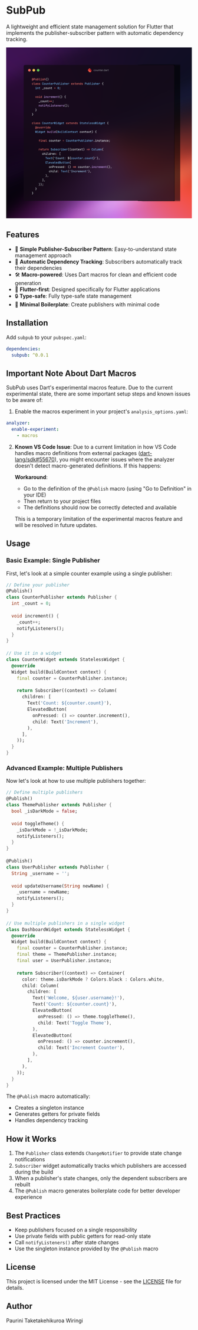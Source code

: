 # SubPub

A lightweight and efficient state management solution for Flutter that implements the publisher-subscriber pattern with automatic dependency tracking.

![SubPub Example](screenshots/screenshot1.png)

## Features

- 🎯 **Simple Publisher-Subscriber Pattern**: Easy-to-understand state management approach
- 🔄 **Automatic Dependency Tracking**: Subscribers automatically track their dependencies
- 🛠 **Macro-powered**: Uses Dart macros for clean and efficient code generation
- 🎨 **Flutter-first**: Designed specifically for Flutter applications
- 🔒 **Type-safe**: Fully type-safe state management
- 🏃 **Minimal Boilerplate**: Create publishers with minimal code

## Installation

Add `subpub` to your `pubspec.yaml`:

```yaml
dependencies:
  subpub: ^0.0.1
```

## Important Note About Dart Macros

SubPub uses Dart's experimental macros feature. Due to the current experimental state, there are some important setup steps and known issues to be aware of:

1. Enable the macros experiment in your project's `analysis_options.yaml`:
```yaml
analyzer:
  enable-experiment:
    - macros
```

2. **Known VS Code Issue**: Due to a current limitation in how VS Code handles macro definitions from external packages ([dart-lang/sdk#55670](https://github.com/dart-lang/sdk/issues/55670)), you might encounter issues where the analyzer doesn't detect macro-generated definitions. If this happens:

   **Workaround**: 
   - Go to the definition of the `@Publish` macro (using "Go to Definition" in your IDE)
   - Then return to your project files
   - The definitions should now be correctly detected and available

   This is a temporary limitation of the experimental macros feature and will be resolved in future updates.

## Usage

### Basic Example: Single Publisher

First, let's look at a simple counter example using a single publisher:

```dart
// Define your publisher
@Publish()
class CounterPublisher extends Publisher {
  int _count = 0;
  
  void increment() {
    _count++;
    notifyListeners();
  }
}

// Use it in a widget
class CounterWidget extends StatelessWidget {
  @override
  Widget build(BuildContext context) {
    final counter = CounterPublisher.instance;
    
    return Subscriber((context) => Column(
      children: [
        Text('Count: ${counter.count}'),
        ElevatedButton(
          onPressed: () => counter.increment(),
          child: Text('Increment'),
        ),
      ],
    ));
  }
}
```

### Advanced Example: Multiple Publishers

Now let's look at how to use multiple publishers together:

```dart
// Define multiple publishers
@Publish()
class ThemePublisher extends Publisher {
  bool _isDarkMode = false;
  
  void toggleTheme() {
    _isDarkMode = !_isDarkMode;
    notifyListeners();
  }
}

@Publish()
class UserPublisher extends Publisher {
  String _username = '';
  
  void updateUsername(String newName) {
    _username = newName;
    notifyListeners();
  }
}

// Use multiple publishers in a single widget
class DashboardWidget extends StatelessWidget {
  @override
  Widget build(BuildContext context) {
    final counter = CounterPublisher.instance;
    final theme = ThemePublisher.instance;
    final user = UserPublisher.instance;
    
    return Subscriber((context) => Container(
      color: theme.isDarkMode ? Colors.black : Colors.white,
      child: Column(
        children: [
          Text('Welcome, ${user.username}!'),
          Text('Count: ${counter.count}'),
          ElevatedButton(
            onPressed: () => theme.toggleTheme(),
            child: Text('Toggle Theme'),
          ),
          ElevatedButton(
            onPressed: () => counter.increment(),
            child: Text('Increment Counter'),
          ),
        ],
      ),
    ));
  }
}
```

The `@Publish` macro automatically:
- Creates a singleton instance
- Generates getters for private fields
- Handles dependency tracking

## How it Works

1. The `Publisher` class extends `ChangeNotifier` to provide state change notifications
2. `Subscriber` widget automatically tracks which publishers are accessed during the build
3. When a publisher's state changes, only the dependent subscribers are rebuilt
4. The `@Publish` macro generates boilerplate code for better developer experience

## Best Practices

- Keep publishers focused on a single responsibility
- Use private fields with public getters for read-only state
- Call `notifyListeners()` after state changes
- Use the singleton instance provided by the `@Publish` macro

## License

This project is licensed under the MIT License - see the [LICENSE](LICENSE) file for details.

## Author

Paurini Taketakehikuroa Wiringi
